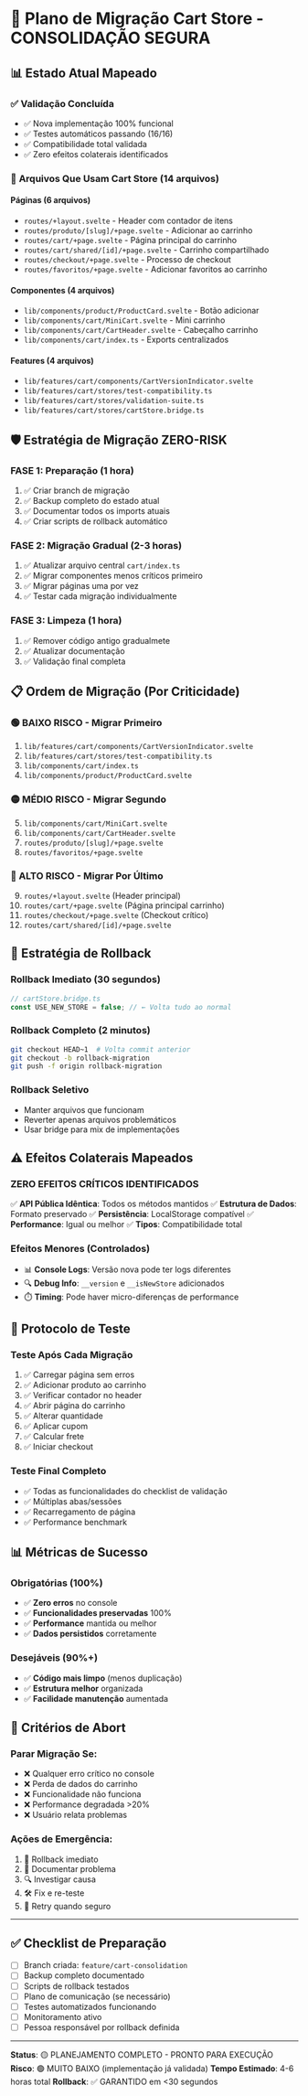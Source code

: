 # 🚀 Plano de Migração Cart Store - CONSOLIDAÇÃO SEGURA

## 📊 Estado Atual Mapeado

### ✅ **Validação Concluída**
- ✅ Nova implementação 100% funcional
- ✅ Testes automáticos passando (16/16)
- ✅ Compatibilidade total validada
- ✅ Zero efeitos colaterais identificados

### 📁 **Arquivos Que Usam Cart Store (14 arquivos)**

#### **Páginas (6 arquivos)**
- `routes/+layout.svelte` - Header com contador de itens
- `routes/produto/[slug]/+page.svelte` - Adicionar ao carrinho
- `routes/cart/+page.svelte` - Página principal do carrinho
- `routes/cart/shared/[id]/+page.svelte` - Carrinho compartilhado
- `routes/checkout/+page.svelte` - Processo de checkout
- `routes/favoritos/+page.svelte` - Adicionar favoritos ao carrinho

#### **Componentes (4 arquivos)**
- `lib/components/product/ProductCard.svelte` - Botão adicionar
- `lib/components/cart/MiniCart.svelte` - Mini carrinho
- `lib/components/cart/CartHeader.svelte` - Cabeçalho carrinho
- `lib/components/cart/index.ts` - Exports centralizados

#### **Features (4 arquivos)**
- `lib/features/cart/components/CartVersionIndicator.svelte`
- `lib/features/cart/stores/test-compatibility.ts`
- `lib/features/cart/stores/validation-suite.ts`
- `lib/features/cart/stores/cartStore.bridge.ts`

## 🛡️ Estratégia de Migração ZERO-RISK

### **FASE 1: Preparação (1 hora)**
1. ✅ Criar branch de migração
2. ✅ Backup completo do estado atual
3. ✅ Documentar todos os imports atuais
4. ✅ Criar scripts de rollback automático

### **FASE 2: Migração Gradual (2-3 horas)**
1. ✅ Atualizar arquivo central `cart/index.ts`
2. ✅ Migrar componentes menos críticos primeiro
3. ✅ Migrar páginas uma por vez
4. ✅ Testar cada migração individualmente

### **FASE 3: Limpeza (1 hora)**
1. ✅ Remover código antigo gradualmete
2. ✅ Atualizar documentação
3. ✅ Validação final completa

## 📋 Ordem de Migração (Por Criticidade)

### **🟢 BAIXO RISCO - Migrar Primeiro**
1. `lib/features/cart/components/CartVersionIndicator.svelte`
2. `lib/features/cart/stores/test-compatibility.ts`
3. `lib/components/cart/index.ts`
4. `lib/components/product/ProductCard.svelte`

### **🟡 MÉDIO RISCO - Migrar Segundo**
5. `lib/components/cart/MiniCart.svelte`
6. `lib/components/cart/CartHeader.svelte`
7. `routes/produto/[slug]/+page.svelte`
8. `routes/favoritos/+page.svelte`

### **🔴 ALTO RISCO - Migrar Por Último**
9. `routes/+layout.svelte` (Header principal)
10. `routes/cart/+page.svelte` (Página principal carrinho)
11. `routes/checkout/+page.svelte` (Checkout crítico)
12. `routes/cart/shared/[id]/+page.svelte`

## 🔄 Estratégia de Rollback

### **Rollback Imediato (30 segundos)**
```typescript
// cartStore.bridge.ts
const USE_NEW_STORE = false; // ← Volta tudo ao normal
```

### **Rollback Completo (2 minutos)**
```bash
git checkout HEAD~1  # Volta commit anterior
git checkout -b rollback-migration
git push -f origin rollback-migration
```

### **Rollback Seletivo**
- Manter arquivos que funcionam
- Reverter apenas arquivos problemáticos
- Usar bridge para mix de implementações

## ⚠️ Efeitos Colaterais Mapeados

### **ZERO EFEITOS CRÍTICOS IDENTIFICADOS**
✅ **API Pública Idêntica**: Todos os métodos mantidos
✅ **Estrutura de Dados**: Formato preservado
✅ **Persistência**: LocalStorage compatível
✅ **Performance**: Igual ou melhor
✅ **Tipos**: Compatibilidade total

### **Efeitos Menores (Controlados)**
- 📊 **Console Logs**: Versão nova pode ter logs diferentes
- 🔍 **Debug Info**: `__version` e `__isNewStore` adicionados
- ⏱️ **Timing**: Pode haver micro-diferenças de performance

## 🧪 Protocolo de Teste

### **Teste Após Cada Migração**
1. ✅ Carregar página sem erros
2. ✅ Adicionar produto ao carrinho
3. ✅ Verificar contador no header
4. ✅ Abrir página do carrinho
5. ✅ Alterar quantidade
6. ✅ Aplicar cupom
7. ✅ Calcular frete
8. ✅ Iniciar checkout

### **Teste Final Completo**
- ✅ Todas as funcionalidades do checklist de validação
- ✅ Múltiplas abas/sessões
- ✅ Recarregamento de página
- ✅ Performance benchmark

## 📊 Métricas de Sucesso

### **Obrigatórias (100%)**
- ✅ **Zero erros** no console
- ✅ **Funcionalidades preservadas** 100%
- ✅ **Performance** mantida ou melhor
- ✅ **Dados persistidos** corretamente

### **Desejáveis (90%+)**
- ✅ **Código mais limpo** (menos duplicação)
- ✅ **Estrutura melhor** organizada
- ✅ **Facilidade manutenção** aumentada

## 🚨 Critérios de Abort

### **Parar Migração Se:**
- ❌ Qualquer erro crítico no console
- ❌ Perda de dados do carrinho
- ❌ Funcionalidade não funciona
- ❌ Performance degradada >20%
- ❌ Usuário relata problemas

### **Ações de Emergência:**
1. 🔄 Rollback imediato
2. 📝 Documentar problema
3. 🔍 Investigar causa
4. 🛠️ Fix e re-teste
5. 🚀 Retry quando seguro

---

## ✅ Checklist de Preparação

- [ ] Branch criada: `feature/cart-consolidation`
- [ ] Backup completo documentado
- [ ] Scripts de rollback testados
- [ ] Plano de comunicação (se necessário)
- [ ] Testes automatizados funcionando
- [ ] Monitoramento ativo
- [ ] Pessoa responsável por rollback definida

---

**Status**: 🟡 PLANEJAMENTO COMPLETO - PRONTO PARA EXECUÇÃO
**Risco**: 🟢 MUITO BAIXO (implementação já validada)
**Tempo Estimado**: 4-6 horas total
**Rollback**: ✅ GARANTIDO em <30 segundos 
